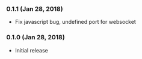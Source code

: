 ### 0.1.1 (Jan 28, 2018)
* Fix javascript bug, undefined port for websocket

### 0.1.0 (Jan 28, 2018)
* Initial release

